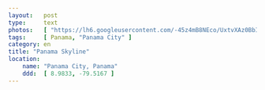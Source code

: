 ```yaml
---
layout:   post
type:     text
photos:   [ "https://lh6.googleusercontent.com/-45z4mB8NEco/UxtvXAz0BbI/AAAAAAAABjs/2T_FfMC71PA/w1024-h783-no/parque-nacional-2.jpg", "https://lh3.googleusercontent.com/-c7gInpygx_c/Uxtvr63uwkI/AAAAAAAABlk/BRfo43q8-J8/w1024-h768-no/skyscraper-2.jpg", "https://lh5.googleusercontent.com/-5CDw4HkqApw/Uxtv5vqvcmI/AAAAAAAABm8/5pZGb-yhdUM/w1024-h768-no/waking-up-nap.jpg" ]
tags:     [ Panama, "Panama City" ]
category: en
title: "Panama Skyline"
location:
    name: "Panama City, Panama"
    ddd:  [ 8.9833, -79.5167 ]
---
```

